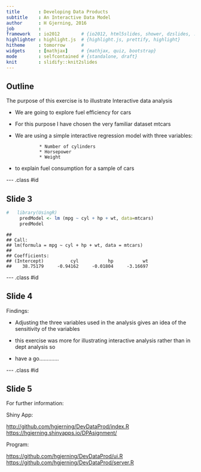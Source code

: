 ```yaml
---
title       : Developing Data Products 
subtitle    : An Interactive Data Model
author      : H Gjerning, 2016
job         : 
framework   : io2012        # {io2012, html5slides, shower, dzslides, ...}
highlighter : highlight.js  # {highlight.js, prettify, highlight}
hitheme     : tomorrow      # 
widgets     : [mathjax]     # {mathjax, quiz, bootstrap}
mode        : selfcontained # {standalone, draft}
knit        : slidify::knit2slides
---
```


## Outline

The purpose of this exercise is to illustrate Interactive data analysis

 
 * We are going to explore fuel efficiency for cars
 
 * For this purpose I have chosen the very familiar dataset mtcars
 
 * We are using a simple interactive regression model with three variables:
 
                * Number of cylinders
                * Horsepower
                * Weight
                
 * to explain fuel consumption for a sample of cars

  


--- .class #id 

## Slide 3


```r
#   library(UsingR)
     predModel <- lm (mpg ~ cyl + hp + wt, data=mtcars)
     predModel
```

```
## 
## Call:
## lm(formula = mpg ~ cyl + hp + wt, data = mtcars)
## 
## Coefficients:
## (Intercept)          cyl           hp           wt  
##    38.75179     -0.94162     -0.01804     -3.16697
```




--- .class #id 

## Slide 4

Findings:

* Adjusting the three variables used in the analysis gives an idea of the sensitivity of the variables

* this exercise was more for illustrating interactive analysis rather than in dept analysis so

* have a go.............




--- .class #id 

## Slide 5

For further information:

Shiny App:


http://github.com/hgjerning/DevDataProd/index.R
https://hgjerning.shinyapps.io/DPAsignment/

Program: 

https://github.com/hgjerning/DevDataProd/ui.R
https://github.com/hgjerning/DevDataProd/server.R

